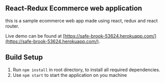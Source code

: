## React-Redux Ecommerce web application
this is a sample ecommerce web app made using react, redux and react router.

Live demo can be found at [https://safe-brook-53624.herokuapp.com/](https://safe-brook-53624.herokuapp.com/).

## Build Setup

1. Run `npm install` in root directory, to install all required dependencies.
2. Use `npm start` to start the application on you machine



